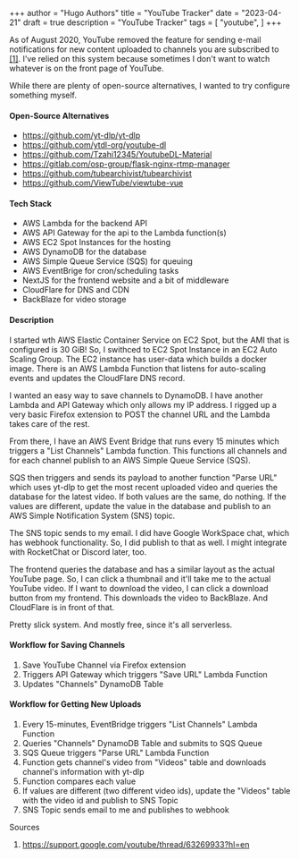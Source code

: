 +++
author = "Hugo Authors"
title = "YouTube Tracker"
date = "2023-04-21"
draft = true
description = "YouTube Tracker"
tags = [
    "youtube",
]
+++

As of August 2020, YouTube removed the feature for sending e-mail notifications for new content uploaded to channels you are subscribed to [[1]](https://support.google.com/youtube/thread/63269933?hl=en). I've relied on this system because sometimes I don't want to watch whatever is on the front page of YouTube.

While there are plenty of open-source alternatives, I wanted to try configure something myself.

#### Open-Source Alternatives
- https://github.com/yt-dlp/yt-dlp
- https://github.com/ytdl-org/youtube-dl
- https://github.com/Tzahi12345/YoutubeDL-Material
- https://gitlab.com/osp-group/flask-nginx-rtmp-manager
- https://github.com/tubearchivist/tubearchivist
- https://github.com/ViewTube/viewtube-vue

#### Tech Stack
- AWS Lambda for the backend API
- AWS API Gateway for the api to the Lambda function(s)
- AWS EC2 Spot Instances for the hosting
- AWS DynamoDB for the database
- AWS Simple Queue Service (SQS) for queuing
- AWS EventBrige for cron/scheduling tasks
- NextJS for the frontend website and a bit of middleware
- CloudFlare for DNS and CDN
- BackBlaze for video storage

#### Description
I started wth AWS Elastic Container Service on EC2 Spot, but the AMI that is configured is 30 GiB! So, I swithced to EC2 Spot Instance in an EC2 Auto Scaling Group. The EC2 instance has user-data which builds a docker image. There is an AWS Lambda Function that listens for auto-scaling events and updates the CloudFlare DNS record.

I wanted an easy way to save channels to DynamoDB. I have another Lambda and API Gateway which only allows my IP address. I rigged up a very basic Firefox extension to POST the channel URL and the Lambda takes care of the rest.

From there, I have an AWS Event Bridge that runs every 15 minutes which triggers a "List Channels" Lambda function. This functions all channels and for each channel publish to an AWS Simple Queue Service (SQS).

SQS then triggers and sends its payload to another function "Parse URL" which uses yt-dlp to get the most recent uploaded video and queries the database for the latest video. If both values are the same, do nothing. If the values are different, update the value in the database and publish to an AWS Simple Notification System (SNS) topic. 

The SNS topic sends to my email. I did have Google WorkSpace chat, which has webhook functionality. So, I did publish to that as well. I might integrate with RocketChat or Discord later, too. 

The frontend queries the database and has a similar layout as the actual YouTube page. So, I can click a thumbnail and it'll take me to the actual YouTube video. If I want to download the video, I can click a download button from my frontend. This downloads the video to BackBlaze. And CloudFlare is in front of that.

Pretty slick system. And mostly free, since it's all serverless.

#### Workflow for Saving Channels
1. Save YouTube Channel via Firefox extension
2. Triggers API Gateway which triggers "Save URL" Lambda Function
3. Updates "Channels" DynamoDB Table

#### Workflow for Getting New Uploads
1. Every 15-minutes, EventBridge triggers "List Channels" Lambda Function
2. Queries "Channels" DynamoDB Table and submits to SQS Queue
3. SQS Queue triggers "Parse URL" Lambda Function
4. Function gets channel's video from "Videos" table and downloads channel's information with yt-dlp
5. Function compares each value
6. If values are different (two different video ids), update the "Videos" table with the video id and publish to SNS Topic
7. SNS Topic sends email to me and publishes to webhook 

Sources
1. https://support.google.com/youtube/thread/63269933?hl=en